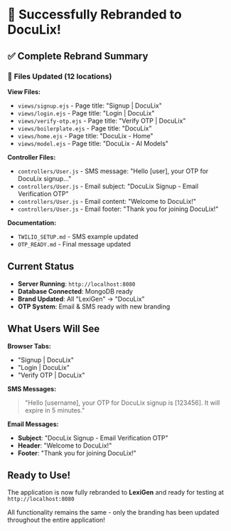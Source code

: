 # 🎉 Successfully Rebranded to DocuLix!

## ✅ **Complete Rebrand Summary**

### 📝 **Files Updated (12 locations)**

**View Files:**
-  `views/signup.ejs` - Page title: "Signup | DocuLix"
-  `views/login.ejs` - Page title: "Login | DocuLix"  
-  `views/verify-otp.ejs` - Page title: "Verify OTP | DocuLix"
-  `views/boilerplate.ejs` - Page title: "DocuLix"
-  `views/home.ejs` - Page title: "DocuLix - Home"
-  `views/model.ejs` - Page title: "DocuLix - AI Models"

**Controller Files:**
-  `controllers/User.js` - SMS message: "Hello [user], your OTP for DocuLix signup..."
-  `controllers/User.js` - Email subject: "DocuLix Signup - Email Verification OTP"
-  `controllers/User.js` - Email content: "Welcome to DocuLix!"
-  `controllers/User.js` - Email footer: "Thank you for joining DocuLix!"

**Documentation:**
-  `TWILIO_SETUP.md` - SMS example updated
-  `OTP_READY.md` - Final message updated

##  **Current Status**

- **Server Running**: `http://localhost:8080`
- **Database Connected**: MongoDB ready
- **Brand Updated**: All "LexiGen" → "DocuLix"
- **OTP System**: Email & SMS ready with new branding

##  **What Users Will See**

**Browser Tabs:**
- "Signup | DocuLix"
- "Login | DocuLix"  
- "Verify OTP | DocuLix"

**SMS Messages:**
> "Hello [username], your OTP for DocuLix signup is [123456]. It will expire in 5 minutes."

**Email Messages:**
- **Subject**: "DocuLix Signup - Email Verification OTP"
- **Header**: "Welcome to DocuLix!"
- **Footer**: "Thank you for joining DocuLix!"

##  **Ready to Use!**

The application is now fully rebranded to **LexiGen** and ready for testing at `http://localhost:8080`

All functionality remains the same - only the branding has been updated throughout the entire application!